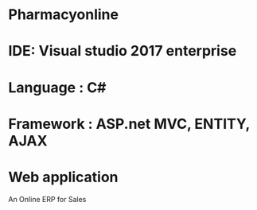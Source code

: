 # Pharmacyonline

# IDE: Visual studio 2017 enterprise

# Language : C#

# Framework : ASP.net MVC, ENTITY, AJAX

# Web application

An Online ERP for Sales 
